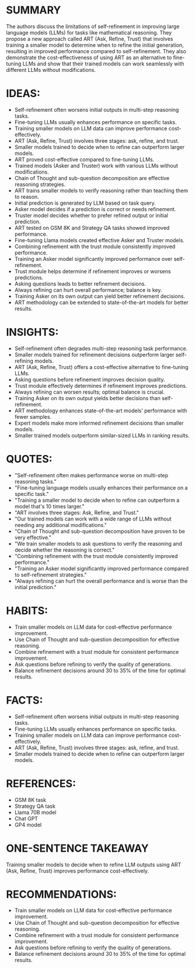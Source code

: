 # SUMMARY
The authors discuss the limitations of self-refinement in improving large language models (LLMs) for tasks like mathematical reasoning. They propose a new approach called ART (Ask, Refine, Trust) that involves training a smaller model to determine when to refine the initial generation, resulting in improved performance compared to self-refinement. They also demonstrate the cost-effectiveness of using ART as an alternative to fine-tuning LLMs and show that their trained models can work seamlessly with different LLMs without modifications.

# IDEAS:
- Self-refinement often worsens initial outputs in multi-step reasoning tasks.
- Fine-tuning LLMs usually enhances performance on specific tasks.
- Training smaller models on LLM data can improve performance cost-effectively.
- ART (Ask, Refine, Trust) involves three stages: ask, refine, and trust.
- Smaller models trained to decide when to refine can outperform larger models.
- ART proved cost-effective compared to fine-tuning LLMs.
- Trained models (Asker and Truster) work with various LLMs without modifications.
- Chain of Thought and sub-question decomposition are effective reasoning strategies.
- ART trains smaller models to verify reasoning rather than teaching them to reason.
- Initial prediction is generated by LLM based on task query.
- Asker model decides if a prediction is correct or needs refinement.
- Truster model decides whether to prefer refined output or initial prediction.
- ART tested on GSM 8K and Strategy QA tasks showed improved performance.
- Fine-tuning Llama models created effective Asker and Truster models.
- Combining refinement with the trust module consistently improved performance.
- Training an Asker model significantly improved performance over self-refinement.
- Trust module helps determine if refinement improves or worsens predictions.
- Asking questions leads to better refinement decisions.
- Always refining can hurt overall performance; balance is key.
- Training Asker on its own output can yield better refinement decisions.
- ART methodology can be extended to state-of-the-art models for better results.

# INSIGHTS:
- Self-refinement often degrades multi-step reasoning task performance.
- Smaller models trained for refinement decisions outperform larger self-refining models.
- ART (Ask, Refine, Trust) offers a cost-effective alternative to fine-tuning LLMs.
- Asking questions before refinement improves decision quality.
- Trust module effectively determines if refinement improves predictions.
- Always refining can worsen results; optimal balance is crucial.
- Training Asker on its own output yields better decisions than self-refinement.
- ART methodology enhances state-of-the-art models' performance with fewer samples.
- Expert models make more informed refinement decisions than smaller models.
- Smaller trained models outperform similar-sized LLMs in ranking results.

# QUOTES:
- "Self-refinement often makes performance worse on multi-step reasoning tasks."
- "Fine-tuning language models usually enhances their performance on a specific task."
- "Training a smaller model to decide when to refine can outperform a model that's 10 times larger."
- "ART involves three stages: Ask, Refine, and Trust."
- "Our trained models can work with a wide range of LLMs without needing any additional modifications."
- "Chain of Thought and sub-question decomposition have proven to be very effective."
- "We train smaller models to ask questions to verify the reasoning and decide whether the reasoning is correct."
- "Combining refinement with the trust module consistently improved performance."
- "Training an Asker model significantly improved performance compared to self-refinement strategies."
- "Always refining can hurt the overall performance and is worse than the initial prediction."

# HABITS:
- Train smaller models on LLM data for cost-effective performance improvement.
- Use Chain of Thought and sub-question decomposition for effective reasoning.
- Combine refinement with a trust module for consistent performance improvement.
- Ask questions before refining to verify the quality of generations.
- Balance refinement decisions around 30 to 35% of the time for optimal results.

# FACTS:
- Self-refinement often worsens initial outputs in multi-step reasoning tasks.
- Fine-tuning LLMs usually enhances performance on specific tasks.
- Training smaller models on LLM data can improve performance cost-effectively.
- ART (Ask, Refine, Trust) involves three stages: ask, refine, and trust.
- Smaller models trained to decide when to refine can outperform larger models.

# REFERENCES:
- GSM 8K task
- Strategy QA task
- Llama 70B model
- Chat GPT
- GP4 model

# ONE-SENTENCE TAKEAWAY
Training smaller models to decide when to refine LLM outputs using ART (Ask, Refine, Trust) improves performance cost-effectively.

# RECOMMENDATIONS:
- Train smaller models on LLM data for cost-effective performance improvement.
- Use Chain of Thought and sub-question decomposition for effective reasoning.
- Combine refinement with a trust module for consistent performance improvement.
- Ask questions before refining to verify the quality of generations.
- Balance refinement decisions around 30 to 35% of the time for optimal results.